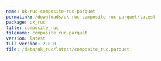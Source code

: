 ```yaml
---
name: uk-ruc-composite-ruc-parquet
permalink: /downloads/uk-ruc-composite-ruc-parquet/latest
package: uk_ruc
title: composite_ruc
filename: composite_ruc.parquet
version: latest
full_version: 2.0.0
file: /data/uk_ruc/latest/composite_ruc.parquet
---
```

